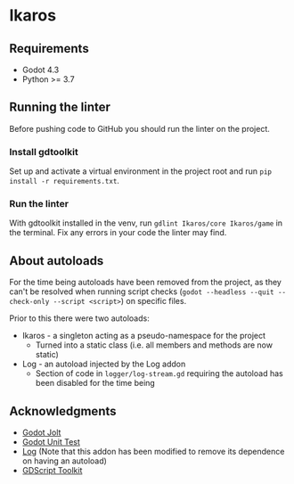 # Ikaros

## Requirements

- Godot 4.3
- Python >= 3.7

## Running the linter

Before pushing code to GitHub you should run the linter on the project.

### Install gdtoolkit

Set up and activate a virtual environment in the project root and run `pip install -r requirements.txt`.

### Run the linter

With gdtoolkit installed in the venv, run `gdlint Ikaros/core Ikaros/game` in the terminal.
Fix any errors in your code the linter may find.

## About autoloads

For the time being autoloads have been removed from the project, as they can't be resolved when running
script checks (`godot --headless --quit --check-only --script <script>`) on specific files.

Prior to this there were two autoloads:
- Ikaros - a singleton acting as a pseudo-namespace for the project
  - Turned into a static class (i.e. all members and methods are now static)
- Log - an autoload injected by the Log addon
  - Section of code in `logger/log-stream.gd` requiring the autoload has been disabled for the time being

## Acknowledgments

- [Godot Jolt](https://github.com/godot-jolt/godot-jolt)
- [Godot Unit Test](https://github.com/bitwes/Gut)
- [Log](https://github.com/albinaask/Log) (Note that this addon has been modified to remove its dependence on having an autoload)
- [GDScript Toolkit](https://github.com/Scony/godot-gdscript-toolkit)
